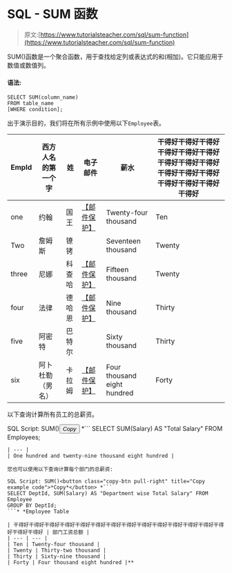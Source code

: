 # SQL - SUM 函数

> 原文:[https://www.tutorialsteacher.com/sql/sum-function](https://www.tutorialsteacher.com/sql/sum-function)

SUM()函数是一个聚合函数，用于查找给定列或表达式的和(相加)。它只能应用于数值或数值列。

#### 语法:

```
SELECT SUM(column_name)
FROM table_name
[WHERE condition]; 
```

出于演示目的，我们将在所有示例中使用以下`Employee`表。

| EmpId | 西方人名的第一个字 | 姓 | 电子邮件 | 薪水 | 干得好干得好干得好干得好干得好干得好干得好干得好干得好干得好干得好干得好干得好干得好干得好干得好 |
| --- | --- | --- | --- | --- | --- |
| one | 约翰 | 国王 | [【邮件保护】](/cdn-cgi/l/email-protection) | Twenty-four thousand | Ten |
| Two | 詹姆斯 | 镣铐 |  | Seventeen thousand | Twenty |
| three | 尼娜 | 科查哈 | [【邮件保护】](/cdn-cgi/l/email-protection) | Fifteen thousand | Twenty |
| four | 法律 | 德哈恩 | [【邮件保护】](/cdn-cgi/l/email-protection) | Nine thousand | Thirty |
| five | 阿密特 | 巴特尔 |  | Sixty thousand | Thirty |
| six | 阿卜杜勒（男名） | 卡拉姆 | [【邮件保护】](/cdn-cgi/l/email-protection) | Four thousand eight hundred | Forty |

以下查询计算所有员工的总薪资。

SQL Script: SUM()<button class="copy-btn pull-right" title="Copy example code">*Copy*</button> *```
SELECT SUM(Salary) AS "Total Salary" FROM Employees; 
```*  *| 薪金总额 |
| --- |
| One hundred and twenty-nine thousand eight hundred |

您也可以使用以下查询计算每个部门的总薪资:

SQL Script: SUM()<button class="copy-btn pull-right" title="Copy example code">*Copy*</button> *```
SELECT DeptId, SUM(Salary) AS "Department wise Total Salary" FROM Employee 
GROUP BY DeptId; 
```* *Employee Table

| 干得好干得好干得好干得好干得好干得好干得好干得好干得好干得好干得好干得好干得好干得好干得好干得好 | 部门工资总额 |
| --- | --- |
| Ten | Twenty-four thousand |
| Twenty | Thirty-two thousand |
| Thirty | Sixty-nine thousand |
| Forty | Four thousand eight hundred |**